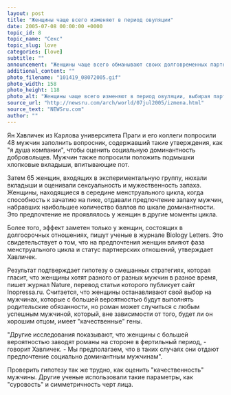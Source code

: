 ```yaml
---
layout: post
title: "Женщины чаще всего изменяют в период овуляции"
date: 2005-07-08 00:00:00 +0000
topic_id: 8
topic_name: "Секс"
topic_slug: love
categories: [love]
subtitle: ""
announcement: "Женщины чаще всего обманывают своих долговременных партнеров в период наиболее высокой способности к зачатию и склонны выбирать для своих похождений мужчин, более \"качественных\" в генетическом смысле. С таким утверждением выступили чешские ученые, установившие, что запах социально доминантного мужчины возбуждает женщин, состоящих в стабильных отношениях, особенно в дни овуляции."
additional_content: ""
photo_filename: "101419_08072005.gif"
photo_width: 158
photo_height: 118
photo_alt: "Женщины чаще всего изменяют в период овуляции, выбирая партнера по запаху"
source_url: "http://newsru.com/arch/world/07jul2005/izmena.html"
source_text: "NEWSru.com"
author: ""
---
```

Ян Хавличек из Карлова университета Праги и его коллеги попросили 48 мужчин заполнить вопросник, содержавший такие утверждения, как "я душа компании", чтобы оценить социальную доминантность добровольцев. Мужчин также попросили положить подмышки хлопковые вкладыши, впитывающие пот.

Затем 65 женщин, входящих в экспериментальную группу, нюхали вкладыши и оценивали сексуальность и мужественность запаха. Женщины, находящиеся в середине менструального цикла, когда способность к зачатию на пике, отдавали предпочтение запаху мужчин, набравших наибольшее количество баллов по шкале доминантности. Это предпочтение не проявлялось у женщин в другие моменты цикла.

Более того, эффект заметен только у женщин, состоящих в долгосрочных отношениях, пишут ученые в журнале Biology Letters. Это свидетельствует о том, что на предпочтения женщин влияют фаза менструального цикла и статус партнерских отношений, утверждает Хавличек.

Результат подтверждает гипотезу о смешанных стратегиях, которая гласит, что женщины хотят разного от разных мужчин в разное время, пишет журнал Nature, перевод статьи которого публикует сайт Inopressa.ru. Считается, что женщины останавливают свой выбор на мужчинах, которые с большей вероятностью будут выполнять родительские обязанности, но роман может случиться с любым успешным мужчиной, который, вне зависимости от того, будет ли он хорошим отцом, имеет "качественные" гены.

"Другие исследования показывают, что женщины с большей вероятностью заводят романы на стороне в фертильный период, - говорит Хавличек. - Мы предполагаем, что в таких случаях они отдают предпочтение социально доминантным мужчинам".

Проверить гипотезу так же трудно, как оценить "качественность" мужчины. Другие ученые использовали такие параметры, как "суровость" и симметричность черт лица.
